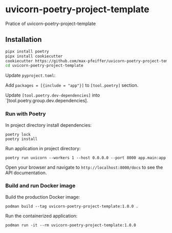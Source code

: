 # uvicorn-poetry-project-template
Pratice of uvicorn-poetry-project-template

## Installation

```bash
pipx install poetry
pipx install cookiecutter
cookiecutter https://github.com/max-pfeiffer/uvicorn-poetry-project-template
cd uvicorn-poetry-project-template
```

Update `pyproject.toml`:

Add `packages = [{include = "app"}]` to `[tool.poetry]` section.

Update `[tool.poetry.dev-dependencies]` into `[tool.poetry.group.dev.dependencies].


### Run with Poetry
In project directory install dependencies:
```shell
poetry lock
poetry install
```
Run application in project directory:
```shell
poetry run uvicorn --workers 1 --host 0.0.0.0 --port 8000 app.main:app
```

Open your browser and navigate to `http://localhost:8000/docs` to see the API documentation.

### Build and run Docker image
Build the production Docker image:
```shell
podman build --tag uvicorn-poetry-project-template:1.0.0 .
```
Run the containerized application:
```shell
podman run -it --rm uvicorn-poetry-project-template:1.0.0
```
